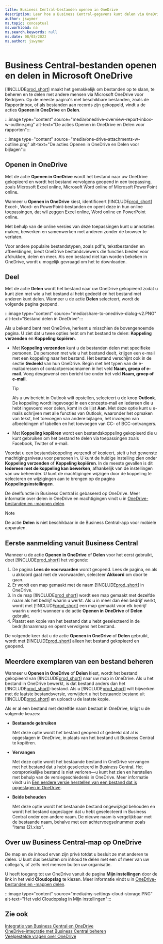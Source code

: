 ```yaml
---
title: Business Central-bestanden openen in OneDrive
description: Leer hoe u Business Central-gegevens kunt delen via OneDrive voor bedrijven.
author: jswymer
ms.topic: conceptual
ms.workload: na
ms.search.keywords: null
ms.date: 08/03/2022
ms.author: jswymer
---
```

# <a name="opening-and-sharing-business-central-files-in-microsoft-onedrive" />Business Central-bestanden openen en delen in Microsoft OneDrive

[!INCLUDE[prod_short](includes/prod_short.md)] maakt het gemakkelijk om bestanden op te slaan, te beheren en te delen met andere mensen via Microsoft OneDrive voor Bedrijven. Op de meeste pagina's met beschikbare bestanden, zoals de Rapportinbox, of als bestanden aan records zijn gekoppeld, vindt u de acties **Openen in OneDrive** en **Delen**.


:::image type="content" source="media/onedrive-overview-report-inbox-w-outline.png" alt-text="De acties Openen in OneDrive en Delen voor rapporten":::


:::image type="content" source="media/one-drive-attachments-w-outline.png" alt-text="De acties Openen in OneDrive en Delen voor bijlagen":::


## <a name="open-in-onedrive" />Openen in OneDrive

Met de actie **Openen in OneDrive** wordt het bestand naar uw OneDrive gekopieerd en wordt het bestand vervolgens geopend in een toepassing, zoals Microsoft Excel online, Microsoft Word online of Microsoft PowerPoint online. 

<!--## Working with different types of files-->

Wanneer u **Openen in OneDrive** kiest, identificeert [!INCLUDE[prod_short](includes/prod_short.md)] Excel-, Word- en PowerPoint-bestanden en opent deze in hun online toepassingen, dat wil zeggen Excel online, Word online en PowerPoint online. 

Met behulp van de online versies van deze toepassingen kunt u annotaties maken, bewerken en samenwerken met anderen zonder de browser te verlaten.

Voor andere populaire bestandstypen, zoals pdf's, tekstbestanden en afbeeldingen, biedt OneDrive bestandsviewers die functies bieden voor afdrukken, delen en meer. Als een bestand niet kan worden bekeken in OneDrive, wordt u mogelijk gevraagd om het te downloaden.

## <a name="share" />Deel

Met de actie **Delen** wordt het bestand naar uw OneDrive gekopieerd zodat u kunt zien met wie u het bestand al hebt gedeeld en het bestand met anderen kunt delen. Wanneer u de actie **Delen** selecteert, wordt de volgende pagina geopend.

:::image type="content" source="media/share-to-onedrive-dialog-v2.PNG" alt-text="Bestand delen in OneDrive":::

Als u bekend bent met OneDrive, herkent u misschien de bovengenoemde pagina. U ziet dat u twee opties hebt om het bestand te delen: **Koppeling verzenden** en **Koppeling kopiëren**.

- Met **Koppeling verzenden** kunt u de bestanden delen met specifieke personen. De personen met wie u het bestand deelt, krijgen een e-mail met een koppeling naar het bestand. Het bestand verschijnt ook in de sectie **Gedeeld** van hun OneDrive. Begin met het typen van de e-mailadressen of contactpersoonnamen in het veld **Naam, groep of e-mail**. Voeg desgewenst een bericht toe onder het veld **Naam, groep of e-mail**.

  > [!TIP]
  > Als u uw bericht in Outlook wilt opstellen, selecteert u de knop **Outlook**. De koppeling wordt ingevoegd in een concepte-mail en iedereen die u hebt ingevoerd voor delen, komt in de lijst **Aan**. Met deze optie kunt u e-mails schrijven met alle functies van Outlook, waaronder het opmaken van tekst, het toevoegen van andere bijlagen, het invoegen van afbeeldingen of tabellen en het toevoegen van CC- of BCC-ontvangers.

- Met **Koppeling kopiëren** wordt een bestandskoppeling gekopieerd die u kunt gebruiken om het bestand te delen via toepassingen zoals Facebook, Twitter of e-mail. 

Voordat u een bestandskoppeling verzendt of kopieert, stelt u het gewenste machtigingsniveau voor personen in. U kunt de huidige instelling zien onder **Koppeling verzenden** of **Koppeling kopiëren**. In de meeste gevallen is dit **Iedereen met de koppeling kan bewerken**, afhankelijk van de instellingen van uw beheerder. U kunt de machtigingen wijzigen door de koppeling te selecteren en wijzigingen aan te brengen op de pagina **Koppelingsinstellingen**.

De deelfunctie in Business Central is gebaseerd op OneDrive. Meer informatie over delen in OneDrive en machtigingen vindt u in [OneDrive-bestanden en -mappen delen](https://support.microsoft.com/en-us/office/share-onedrive-files-and-folders-9fcc2f7d-de0c-4cec-93b0-a82024800c07).

> [!NOTE]
> De actie **Delen** is niet beschikbaar in de Business Central-app voor mobiele apparaten.

## <a name="first-time-sign-in-from-business-central" />Eerste aanmelding vanuit Business Central

Wanneer u de actie **Openen in OneDrive** of **Delen** voor het eerst gebruikt, doet [!INCLUDE[prod_short](includes/prod_short.md)] het volgende:

1. De pagina **Lees de voorwaarden** wordt geopend. Lees de pagina, en als u akkoord gaat met de voorwaarden, selecteer **Akkoord** om door te gaan.
2. Er wordt een map gemaakt met de naam [!INCLUDE[prod_short](includes/prod_short.md)] in OneDrive. 
3. In de map [!INCLUDE[prod_short](includes/prod_short.md)] wordt een map gemaakt met dezelfde naam als het bedrijf waarin u werkt. Als u in meer dan één bedrijf werkt, wordt met [!INCLUDE[prod_short](includes/prod_short.md)] een map gemaakt voor elk bedrijf waarin u werkt wanneer u de actie **Openen in OneDrive** of **Delen** gebruikt. 
4. Plaatst een kopie van het bestand dat u hebt geselecteerd in de bedrijfsnaammap en opent vervolgens het bestand. 

De volgende keer dat u de actie **Openen in OneDrive** of **Delen** gebruikt, wordt met [!INCLUDE[prod_short](includes/prod_short.md)] alleen het bestand gekopieerd en geopend. 

## <a name="managing-multiple-copies-of-a-file" />Meerdere exemplaren van een bestand beheren

Wanneer u **Openen in OneDrive** of **Delen** kiest, wordt het bestand gekopieerd van [!INCLUDE[prod_short](includes/prod_short.md)] naar uw map in OneDrive. Als u het bestand in OneDrive bewerkt, is dat bestand anders dan het [!INCLUDE[prod_short](includes/prod_short.md)]-bestand. Als u [!INCLUDE[prod_short](includes/prod_short.md)] wilt bijwerken met de laatste bestandsversie, verwijdert u het bestaande bestand uit [!INCLUDE[prod_short](includes/prod_short.md)] en uploadt u de laatste kopie.

Als er al een bestand met dezelfde naam bestaat in OneDrive, krijgt u de volgende keuzes:

- **Bestaande gebruiken**

  Met deze optie wordt het bestand geopend of gedeeld dat al is opgeslagen in OneDrive, in plaats van het bestand uit Business Central te kopiëren.
  
- **Vervangen**
  
  Met deze optie wordt het bestaande bestand in OneDrive vervangen met het bestand dat u hebt geselecteerd in Business Central. Het oorspronkelijke bestand is niet verloren&mdash;u kunt het zien en herstellen met behulp van de versiegeschiedenis in OneDrive. Meer informatie vindt u in [Een eerdere versie herstellen van een bestand dat is opgeslagen in OneDrive](https://support.microsoft.com/office/restore-a-previous-version-of-a-file-stored-in-onedrive).

- **Beide behouden**
 
  Met deze optie wordt het bestaande bestand ongewijzigd behouden en wordt het bestand opgeslagen dat u hebt geselecteerd in Business Central onder een andere naam. De nieuwe naam is vergelijkbaar met de bestaande naam, behalve met een achtervoegselnummer zoals "Items (2).xlsx".

## <a name="about-your-business-central-folder-on-onedrive" />Over uw Business Central-map op OneDrive

De map en de inhoud ervan zijn privé totdat u besluit ze met anderen te delen. U kunt dus besluiten om inhoud te delen met een of meer van uw collega's, of zelfs met mensen buiten uw organisatie. 

U heeft toegang tot uw OneDrive vanuit de pagina **Mijn instellingen** door de link in het veld **Cloudopslag** te kiezen. Meer informatie vindt u in [OneDrive-bestanden en -mappen delen](https://support.microsoft.com/en-us/office/share-onedrive-files-and-folders-9fcc2f7d-de0c-4cec-93b0-a82024800c07).

:::image type="content" source="media/my-settings-cloud-storage.PNG" alt-text="Het veld Cloudopslag in Mijn instellingen":::

<!--## Extending the Connection to OneDrive
You can create an extension and connect it to... For more information, see...-->

## <a name="see-also" />Zie ook

[Integratie van Business Central en OneDrive](across-onedrive-overview.md)  
[OneDrive-integratie met Business Central beheren](admin-onedrive-integration.md)  
[Veelgestelde vragen over OneDrive](admin-onedrive-faq.md)
